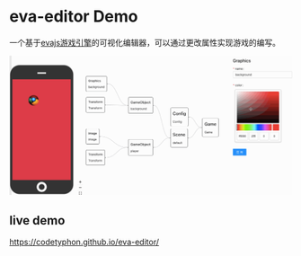 # eva-editor Demo

一个基于[evajs游戏引擎](https://github.com/eva-engine/eva.js)的可视化编辑器，可以通过更改属性实现游戏的编写。

![](screen.gif)

## live demo

https://codetyphon.github.io/eva-editor/
